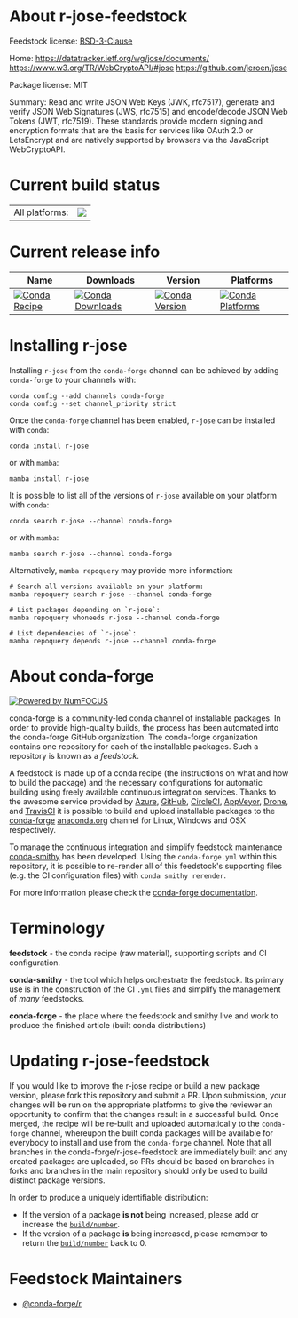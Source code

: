 About r-jose-feedstock
======================

Feedstock license: [BSD-3-Clause](https://github.com/conda-forge/r-jose-feedstock/blob/main/LICENSE.txt)

Home: https://datatracker.ietf.org/wg/jose/documents/ https://www.w3.org/TR/WebCryptoAPI/#jose https://github.com/jeroen/jose

Package license: MIT

Summary: Read and write JSON Web Keys (JWK, rfc7517), generate and verify JSON Web Signatures (JWS, rfc7515) and encode/decode JSON Web Tokens (JWT, rfc7519). These standards provide modern signing and encryption formats that are the basis for services like OAuth 2.0 or LetsEncrypt and are natively supported by browsers via the JavaScript WebCryptoAPI.

Current build status
====================


<table><tr><td>All platforms:</td>
    <td>
      <a href="https://dev.azure.com/conda-forge/feedstock-builds/_build/latest?definitionId=11320&branchName=main">
        <img src="https://dev.azure.com/conda-forge/feedstock-builds/_apis/build/status/r-jose-feedstock?branchName=main">
      </a>
    </td>
  </tr>
</table>

Current release info
====================

| Name | Downloads | Version | Platforms |
| --- | --- | --- | --- |
| [![Conda Recipe](https://img.shields.io/badge/recipe-r--jose-green.svg)](https://anaconda.org/conda-forge/r-jose) | [![Conda Downloads](https://img.shields.io/conda/dn/conda-forge/r-jose.svg)](https://anaconda.org/conda-forge/r-jose) | [![Conda Version](https://img.shields.io/conda/vn/conda-forge/r-jose.svg)](https://anaconda.org/conda-forge/r-jose) | [![Conda Platforms](https://img.shields.io/conda/pn/conda-forge/r-jose.svg)](https://anaconda.org/conda-forge/r-jose) |

Installing r-jose
=================

Installing `r-jose` from the `conda-forge` channel can be achieved by adding `conda-forge` to your channels with:

```
conda config --add channels conda-forge
conda config --set channel_priority strict
```

Once the `conda-forge` channel has been enabled, `r-jose` can be installed with `conda`:

```
conda install r-jose
```

or with `mamba`:

```
mamba install r-jose
```

It is possible to list all of the versions of `r-jose` available on your platform with `conda`:

```
conda search r-jose --channel conda-forge
```

or with `mamba`:

```
mamba search r-jose --channel conda-forge
```

Alternatively, `mamba repoquery` may provide more information:

```
# Search all versions available on your platform:
mamba repoquery search r-jose --channel conda-forge

# List packages depending on `r-jose`:
mamba repoquery whoneeds r-jose --channel conda-forge

# List dependencies of `r-jose`:
mamba repoquery depends r-jose --channel conda-forge
```


About conda-forge
=================

[![Powered by
NumFOCUS](https://img.shields.io/badge/powered%20by-NumFOCUS-orange.svg?style=flat&colorA=E1523D&colorB=007D8A)](https://numfocus.org)

conda-forge is a community-led conda channel of installable packages.
In order to provide high-quality builds, the process has been automated into the
conda-forge GitHub organization. The conda-forge organization contains one repository
for each of the installable packages. Such a repository is known as a *feedstock*.

A feedstock is made up of a conda recipe (the instructions on what and how to build
the package) and the necessary configurations for automatic building using freely
available continuous integration services. Thanks to the awesome service provided by
[Azure](https://azure.microsoft.com/en-us/services/devops/), [GitHub](https://github.com/),
[CircleCI](https://circleci.com/), [AppVeyor](https://www.appveyor.com/),
[Drone](https://cloud.drone.io/welcome), and [TravisCI](https://travis-ci.com/)
it is possible to build and upload installable packages to the
[conda-forge](https://anaconda.org/conda-forge) [anaconda.org](https://anaconda.org/)
channel for Linux, Windows and OSX respectively.

To manage the continuous integration and simplify feedstock maintenance
[conda-smithy](https://github.com/conda-forge/conda-smithy) has been developed.
Using the ``conda-forge.yml`` within this repository, it is possible to re-render all of
this feedstock's supporting files (e.g. the CI configuration files) with ``conda smithy rerender``.

For more information please check the [conda-forge documentation](https://conda-forge.org/docs/).

Terminology
===========

**feedstock** - the conda recipe (raw material), supporting scripts and CI configuration.

**conda-smithy** - the tool which helps orchestrate the feedstock.
                   Its primary use is in the construction of the CI ``.yml`` files
                   and simplify the management of *many* feedstocks.

**conda-forge** - the place where the feedstock and smithy live and work to
                  produce the finished article (built conda distributions)


Updating r-jose-feedstock
=========================

If you would like to improve the r-jose recipe or build a new
package version, please fork this repository and submit a PR. Upon submission,
your changes will be run on the appropriate platforms to give the reviewer an
opportunity to confirm that the changes result in a successful build. Once
merged, the recipe will be re-built and uploaded automatically to the
`conda-forge` channel, whereupon the built conda packages will be available for
everybody to install and use from the `conda-forge` channel.
Note that all branches in the conda-forge/r-jose-feedstock are
immediately built and any created packages are uploaded, so PRs should be based
on branches in forks and branches in the main repository should only be used to
build distinct package versions.

In order to produce a uniquely identifiable distribution:
 * If the version of a package **is not** being increased, please add or increase
   the [``build/number``](https://docs.conda.io/projects/conda-build/en/latest/resources/define-metadata.html#build-number-and-string).
 * If the version of a package **is** being increased, please remember to return
   the [``build/number``](https://docs.conda.io/projects/conda-build/en/latest/resources/define-metadata.html#build-number-and-string)
   back to 0.

Feedstock Maintainers
=====================

* [@conda-forge/r](https://github.com/conda-forge/r/)

